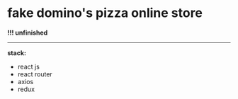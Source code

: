 # fake domino's pizza online store

**!!! unfinished**

---

**stack:**

- react js 
- react router
- axios
- redux
